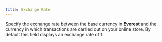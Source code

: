 ```yaml
---
title: Exchange Rate
---
```



Specify the exchange rate between the base currency in **Everest**  and the currency in which transactions are carried out on your online  store. By default this field displays an exchange rate of 1.
